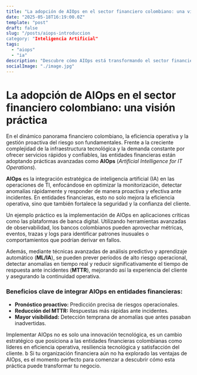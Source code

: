 ```yaml
---
title: "La adopción de AIOps en el sector financiero colombiano: una visión práctica"
date: "2025-05-18T16:19:00.0Z"
template: "post"
draft: false
slug: "/posts/aiops-introduccion
category: "Inteligencia Artificial"
tags:
  - "aiops"
  - "ia"
description: "Descubre cómo AIOps está transformando el sector financiero colombiano, mejorando la eficiencia operativa, la detección de anomalías y la respuesta a incidentes mediante inteligencia artificial."
socialImage: "./image.jpg"
---
```


# La adopción de AIOps en el sector financiero colombiano: una visión práctica

En el dinámico panorama financiero colombiano, la eficiencia operativa y la gestión proactiva del riesgo son fundamentales. Frente a la creciente complejidad de la infraestructura tecnológica y la demanda constante por ofrecer servicios rápidos y confiables, las entidades financieras están adoptando prácticas avanzadas como **AIOps** (*Artificial Intelligence for IT Operations*).

**AIOps** es la integración estratégica de inteligencia artificial (IA) en las operaciones de TI, enfocándose en optimizar la monitorización, detectar anomalías rápidamente y responder de manera proactiva y efectiva ante incidentes. En entidades financieras, esto no solo mejora la eficiencia operativa, sino que también fortalece la seguridad y la confianza del cliente.

Un ejemplo práctico es la implementación de AIOps en aplicaciones críticas como las plataformas de banca digital. Utilizando herramientas avanzadas de observabilidad, los bancos colombianos pueden aprovechar métricas, eventos, trazas y logs para identificar patrones inusuales o comportamientos que podrían derivar en fallos.

Además, mediante técnicas avanzadas de análisis predictivo y aprendizaje automático (**ML/IA**), se pueden prever períodos de alto riesgo operacional, detectar anomalías en tiempo real y reducir significativamente el tiempo de respuesta ante incidentes (**MTTR**), mejorando así la experiencia del cliente y asegurando la continuidad operativa.

### Beneficios clave de integrar AIOps en entidades financieras:

* **Pronóstico proactivo:** Predicción precisa de riesgos operacionales.
* **Reducción del MTTR:** Respuestas más rápidas ante incidentes.
* **Mayor visibilidad:** Detección temprana de anomalías que antes pasaban inadvertidas.

Implementar AIOps no es solo una innovación tecnológica, es un cambio estratégico que posiciona a las entidades financieras colombianas como líderes en eficiencia operativa, resiliencia tecnológica y satisfacción del cliente.
b
Si tu organización financiera aún no ha explorado las ventajas de AIOps, es el momento perfecto para comenzar a descubrir cómo esta práctica puede transformar tu negocio.
